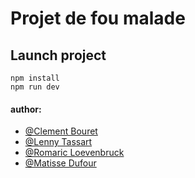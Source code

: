 # Projet de fou malade

## Launch project
```
npm install
npm run dev
```

#### author:

- [@Clement Bouret](https://github.com/SaltyyCode)
- [@Lenny Tassart](https://github.com/Niouthte)
- [@Romaric Loevenbruck](https://github.com/SaltyyCode)
- [@Matisse Dufour](https://github.com/Dufour-Matisse)
